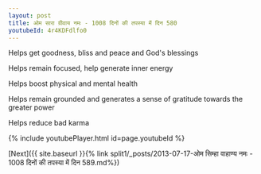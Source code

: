```yaml
---
layout: post
title: ओम सारा ग्रीवाय नमः - 1008 दिनों की तपस्या में दिन 580
youtubeId: 4r4KDFdlfo0
---
```

 
 
Helps get goodness, bliss and peace and God's blessings
 
Helps remain focused, help generate inner energy 
 
Helps boost physical and mental health 
 
Helps remain grounded and generates a sense of gratitude towards the greater power 
 
Helps reduce bad karma
 
 
 
 


{% include youtubePlayer.html id=page.youtubeId %}
 
[Next]({{ site.baseurl }}{% link  split1/_posts/2013-07-17-ओम सिम्हा वाहाण्य नमः - 1008 दिनों की तपस्या में दिन 589.md%})
 
